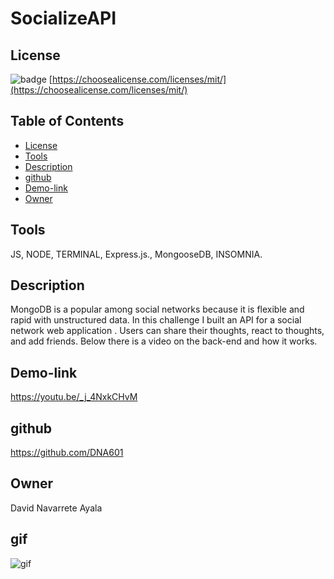 # SocializeAPI


## License
  ![badge](https://img.shields.io/badge/licence-MIT-brightgreen)
  [https://choosealicense.com/licenses/mit/](https://choosealicense.com/licenses/mit/)

      

## Table of Contents
* [License](#License)
* [Tools](#Tools)
* [Description](#Description)
* [github](#github)
* [Demo-link](#Demo-link)
* [Owner](#owner)

## Tools
JS, NODE, TERMINAL, Express.js., MongooseDB, INSOMNIA.

## Description
MongoDB is a popular among social networks because it is flexible and rapid with unstructured data.
In this challenge I built an API for a social network web application . 
Users can share their thoughts, react to thoughts, and add friends.
Below there is a video on the back-end and how it works. 

## Demo-link

https://youtu.be/_j_4NxkCHvM

## github

https://github.com/DNA601

## Owner

David Navarrete Ayala


 ## gif

 ![gif](/images/demo.gif)










































